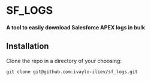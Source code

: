 # SF_LOGS
#### A tool to easily download Salesforce APEX logs in bulk

## Installation
Clone the repo in a directory of your choosing:

`git clone git@github.com:ivaylo-iliev/sf_logs.git`

 
